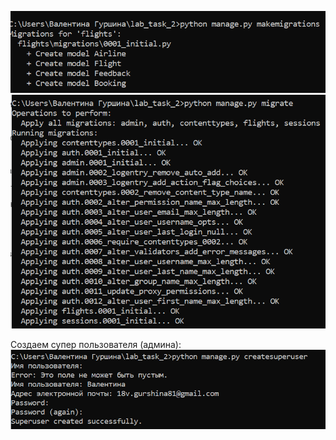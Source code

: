 ![import migrations](image.png)
![import migrate](image-1.png)

Создаем супер пользователя (админа):
![авторизация админа](image-2.png)